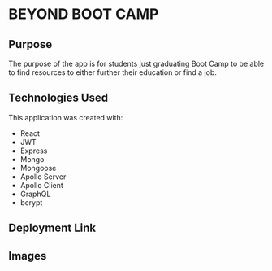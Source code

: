 # BEYOND BOOT CAMP
## Purpose
The purpose of the app is for students just graduating Boot Camp to be able to find resources to either further their education or find a job.
## Technologies Used
This application was created with:
* React
* JWT
* Express
* Mongo
* Mongoose
* Apollo Server
* Apollo Client
* GraphQL
* bcrypt
## Deployment Link

## Images
